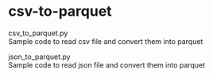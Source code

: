 # csv-to-parquet

csv_to_parquet.py <br>
Sample code to read csv file and convert them into parquet

json_to_parquet.py <br>
Sample code to read json file and convert them into parquet